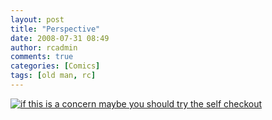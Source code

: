 ```yaml
---
layout: post
title: "Perspective"
date: 2008-07-31 08:49
author: rcadmin
comments: true
categories: [Comics]
tags: [old man, rc]
---
```

<a href="http://bitsmack.com/wp/2008/07/31/perspective/"><img class="alignnone size-full wp-image-1424" src="http://dl.bitsmack.com/uploads/2008/07/20080731.jpg" title="if this is a concern maybe you should try the self checkout" /></a>
